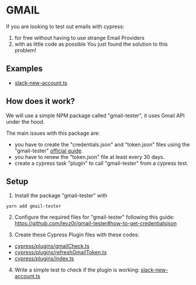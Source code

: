 # GMAIL

If you are looking to test out emails with cypress:
1.  for free without having to use strange Email Providers
2.  with as little code as possible
You just found the solution to this problem!

## Examples
- [slack-new-account.ts](cypress/integration/slack-new-account.ts)

## How does it work? 

We will use a simple NPM package called "gmail-tester", it uses Gmail API under the hood. 

The main issues with this package are:
- you have to create the "credentials.json" and "token.json" files using the "gmail-tester" [official guide](https://github.com/levz0r/gmail-tester#how-to-get-credentialsjson).
- you have to renew the "token.json" file at least every 30 days.
- create a cypress task "plugin" to call "gmail-tester" from a cypress test.

## Setup

1. Install the package "gmail-tester" with
```
yarn add gmail-tester
```

2. Configure the required files for "gmail-tester" following this guide: https://github.com/levz0r/gmail-tester#how-to-get-credentialsjson

3. Create these Cypress Plugin files with these codes:
- [cypress/plugins/gmailCheck.ts](cypress/plugins/gmailCheck.ts)
- [cypress/plugins/refreshGmailToken.ts](cypress/plugins/refreshGmailToken.ts)
- [cypress/plugins/index.ts](cypress/plugins/index.ts)

4. Write a simple test to check if the plugin is working: [slack-new-account.ts](cypress/integration/slack-new-account.ts)
